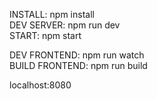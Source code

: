 INSTALL: npm install  
DEV SERVER: npm run dev  
START: npm start    
    
DEV FRONTEND: npm run watch    
BUILD FRONTEND: npm run build

localhost:8080  
